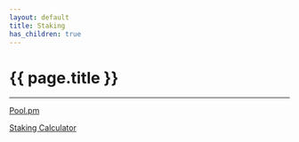 ```yaml
---
layout: default
title: Staking
has_children: true
---
```


# {{ page.title }}

---

[Pool.pm](https://pool.pm/)

[Staking Calculator](https://testnets.cardano.org/en/cardano/tools/staking-calculator/)
